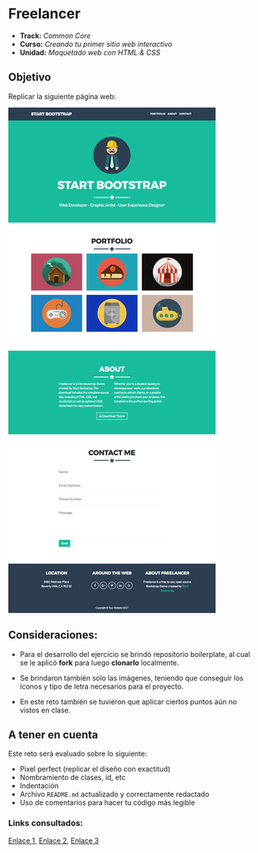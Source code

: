# Freelancer

* **Track:** _Common Core_
* **Curso:** _Creando tu primer sitio web interactivo_
* **Unidad:** _Maquetado web con HTML & CSS_

## Objetivo

Replicar la siguiente página web:

![Freelancer Website](assets/imgs/full-page.png)


## Consideraciones: 

* Para el desarrollo del ejercicio se brindó repositorio boilerplate, al cual se le aplicó **fork** para luego **clonarlo** localmente.

* Se brindaron también solo las imágenes, teniendo que conseguir los íconos y tipo de letra necesarios para el proyecto.

* En este reto también se tuvieron que aplicar ciertos puntos aún no vistos en clase.


## A tener en cuenta

Este reto será evaluado sobre lo siguiente:

* Pixel perfect (replicar el diseño con exactitud)
* Nombramiento de clases, id, etc
* Indentación
* Archivo `README.md` actualizado y correctamente redactado
* Uso de comentarios para hacer tu código más legible

### Links consultados:

[Enlace 1][1], [Enlace 2][2], [Enlace 3][3]

 [1]: https://code.tutsplus.com/es/tutorials/the-30-css-selectors-you-must-memorize--net-16048
 [2]: http://www.cristalab.com/tutoriales/las-medidas-em-y-rem-en-css3-c113125l/
 [3]: http://web.tursos.com/como-hacer-un-formulario-de-contacto-i-html-y-css/
